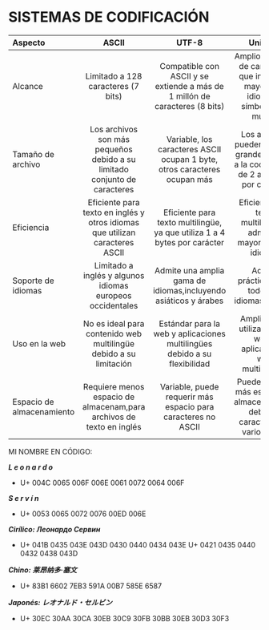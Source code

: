 # SISTEMAS DE CODIFICACIÓN

| Aspecto | ASCII | UTF-8 | Unicode |
| :------------ |:---------------:| :---------------:| :-----:|
| Alcance        | Limitado a 128 caracteres (7 bits) | Compatible con ASCII y se extiende a más de 1 millón de caracteres (8 bits) | Amplio conjunto de caracteres que incluye la mayoría de idiomas y símbolos del mundo |
| Tamaño de archivo | Los archivos son más pequeños debido a su limitado conjunto de caracteres | Variable, los caracteres ASCII ocupan 1 byte, otros caracteres ocupan más | Los archivos pueden ser más grandes debido a la codificación de 2 a 4 bytes por carácter |
| Eficiencia  | Eficiente para texto en inglés y otros idiomas que utilizan caracteres ASCII | Eficiente para texto multilingüe, ya que utiliza 1 a 4 bytes por carácter | Eficiente para texto multilingüe y admite la mayoría de los idiomas |
| Soporte de idiomas  | Limitado a inglés y algunos idiomas europeos occidentales | Admite una amplia gama de idiomas,incluyendo asiáticos y árabes | Admite prácticamente todos los idiomas escritos |
| Uso en la web  | No es ideal para contenido web multilingüe debido a su limitación | Estándar para la web y aplicaciones multilingües debido a su flexibilidad | Ampliamente utilizado en la web y aplicaciones web multilingües |
| Espacio de almacenamiento  | Requiere menos espacio de almacenam,para archivos de texto en inglés | Variable, puede requerir más espacio para caracteres no ASCII | Puede requerir más espacio de almacenamiento debido a caracteres de varios bytes |

MI NOMBRE EN CÓDIGO:

***L e o n a r d o***

- U+ 004C 0065 006F 006E 0061 0072 0064 006F

***S e r v í n***

- U+ 0053 0065 0072 0076 00ED 006E

***Cirílico: Леонардо Сервин***

- U+ 041B 0435 043E 043D 0430 0440 0434 043E      U+ 0421 0435 0440 0432 0438 043D

***Chino: 莱昂纳多·塞文***

- U+ 83B1 6602 7EB3 591A 00B7 585E 6587

***Japonés: レオナルド・セルビン***

- U+ 30EC 30AA 30CA 30EB 30C9 30FB 30BB 30EB 30D3 30F3
